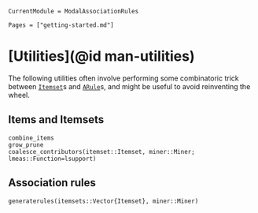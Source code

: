 ```@meta
CurrentModule = ModalAssociationRules
```

```@contents
Pages = ["getting-started.md"]
```

# [Utilities](@id man-utilities)

The following utilities often involve performing some combinatoric trick between [`Itemset`](@ref)s and [`ARule`](@ref)s, and  might be useful to avoid reinventing the wheel.

## Items and Itemsets

```@docs
combine_items
grow_prune
coalesce_contributors(itemset::Itemset, miner::Miner; lmeas::Function=lsupport)
```

## Association rules
```@docs
generaterules(itemsets::Vector{Itemset}, miner::Miner)
```